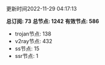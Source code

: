 更新时间2022-11-29 04:17:13

**总订阅: 73**
**总节点: 1242**
**有效节点: 586**
- trojan节点: 138
- v2ray节点: 432
- ss节点: 15
- ssr节点: 1
